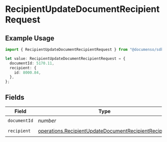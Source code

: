 # RecipientUpdateDocumentRecipientRequest

## Example Usage

```typescript
import { RecipientUpdateDocumentRecipientRequest } from "@documenso/sdk-typescript/models/operations";

let value: RecipientUpdateDocumentRecipientRequest = {
  documentId: 5170.11,
  recipient: {
    id: 8000.84,
  },
};
```

## Fields

| Field                                                                                                                        | Type                                                                                                                         | Required                                                                                                                     | Description                                                                                                                  |
| ---------------------------------------------------------------------------------------------------------------------------- | ---------------------------------------------------------------------------------------------------------------------------- | ---------------------------------------------------------------------------------------------------------------------------- | ---------------------------------------------------------------------------------------------------------------------------- |
| `documentId`                                                                                                                 | *number*                                                                                                                     | :heavy_check_mark:                                                                                                           | N/A                                                                                                                          |
| `recipient`                                                                                                                  | [operations.RecipientUpdateDocumentRecipientRecipient](../../models/operations/recipientupdatedocumentrecipientrecipient.md) | :heavy_check_mark:                                                                                                           | N/A                                                                                                                          |